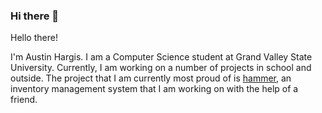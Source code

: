 ### Hi there 👋

<!--
**austinhargis/austinhargis** is a ✨ _special_ ✨ repository because its `README.md` (this file) appears on your GitHub profile.

Here are some ideas to get you started:

- 🔭 I’m currently working on ...
- 🌱 I’m currently learning ...
- 👯 I’m looking to collaborate on ...
- 🤔 I’m looking for help with ...
- 💬 Ask me about ...
- 📫 How to reach me: ...
- 😄 Pronouns: ...
- ⚡ Fun fact: ...
-->

Hello there!

I'm Austin Hargis. I am a Computer Science student at Grand Valley State University. Currently, I am working on a number of projects in school and outside. The project that I am currently most proud of is [hammer](https://github.com/austinhargis/hammer), an inventory management system that I am working on with the help of a friend. 
